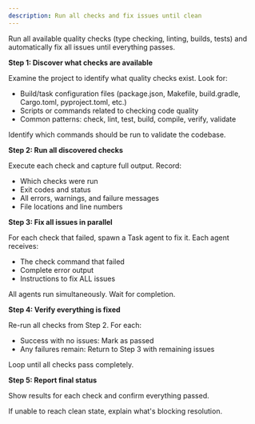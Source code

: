 ```yaml
---
description: Run all checks and fix issues until clean
---
```


Run all available quality checks (type checking, linting, builds, tests) and automatically fix all issues until everything passes.

**Step 1: Discover what checks are available**

Examine the project to identify what quality checks exist. Look for:
- Build/task configuration files (package.json, Makefile, build.gradle, Cargo.toml, pyproject.toml, etc.)
- Scripts or commands related to checking code quality
- Common patterns: check, lint, test, build, compile, verify, validate

Identify which commands should be run to validate the codebase.

**Step 2: Run all discovered checks**

Execute each check and capture full output. Record:
- Which checks were run
- Exit codes and status
- All errors, warnings, and failure messages
- File locations and line numbers

**Step 3: Fix all issues in parallel**

For each check that failed, spawn a Task agent to fix it. Each agent receives:
- The check command that failed
- Complete error output
- Instructions to fix ALL issues

All agents run simultaneously. Wait for completion.

**Step 4: Verify everything is fixed**

Re-run all checks from Step 2. For each:
- Success with no issues: Mark as passed
- Any failures remain: Return to Step 3 with remaining issues

Loop until all checks pass completely.

**Step 5: Report final status**

Show results for each check and confirm everything passed.

If unable to reach clean state, explain what's blocking resolution.
